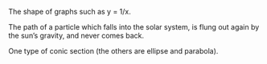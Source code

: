 The shape of graphs such as y = 1/x.

The path of a particle which falls into the solar system, is flung out
again by the sun’s gravity, and never comes back.

One type of conic section (the others are ellipse and parabola).

